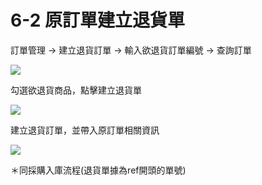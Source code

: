# 6-2 原訂單建立退貨單

訂單管理 → 建立退貨訂單 → 輸入欲退貨訂單編號 → 查詢訂單

![](https://github.com/lifecomService/LifeERP_manuals/tree/c5f5cca33bca11311bde6512cab215b123ef8fd0/.gitbook/assets/image%20%2892%29.png)

勾選欲退貨商品，點擊建立退貨單

![](https://github.com/lifecomService/LifeERP_manuals/tree/c5f5cca33bca11311bde6512cab215b123ef8fd0/.gitbook/assets/image%20%28133%29.png)

建立退貨訂單，並帶入原訂單相關資訊

![](https://github.com/lifecomService/LifeERP_manuals/tree/c5f5cca33bca11311bde6512cab215b123ef8fd0/.gitbook/assets/image%20%28115%29.png)

＊同採購入庫流程\(退貨單據為ref開頭的單號\)

